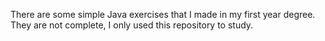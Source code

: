 There are some simple Java exercises that I made in my first year degree. They are not complete, I only used this repository to study.
